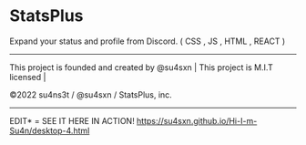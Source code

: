 # StatsPlus
Expand your status and profile from Discord. ( CSS , JS , HTML , REACT )

- - - - 

This project is founded and created by @su4sxn | This project is M.I.T licensed |

©2022 su4ns3t / @su4sxn / StatsPlus, inc.

-------------------------------------------------------------------------------------------------------------------------------------------------------------------------

EDIT* = SEE IT HERE IN ACTION! https://su4sxn.github.io/Hi-I-m-Su4n/desktop-4.html
